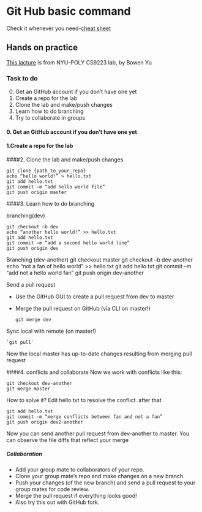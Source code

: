# Git Hub basic command
Check it whenever you need-[cheat sheet](https://github.com/PeixuanLi/bigdata_self/blob/master/note/pdf/github-git-cheat-sheet.pdf)

## Hands on practice 
[This lacture](https://github.com/PeixuanLi/bigdata_self/blob/master/note/pdf/Hands-on%20GitHub.pdf) is from NYU-POLY CS9223 lab, by Bowen Yu 

### Task to do
0. Get an GitHub account if you don’t have one yet
1. Create a repo for the lab
2. Clone the lab and make/push changes
3. Learn how to do branching
4. Try to collaborate in groups

#### 0. Get an GitHub account if you don’t have one yet
#### 1.Create a repo for the lab


####2. Clone the lab and make/push changes
```
git clone {path_to_your_repo}
echo “hello world!” > hello.txt
git add hello.txt
git commit –m “add hello world file”
git push origin master
```
####3. Learn how to do branching

branching(dev)
```
git checkout –b dev
echo “another hello world!” >> hello.txt
git add hello.txt
git commit –m “add a second hello world line”
git push origin dev
```

Branching (dev-another)
git checkout master
git checkout –b dev-another
echo “not a fan of hello world” >> hello.txt
git add hello.txt
git commit –m “add not a hello world fan”
git push origin dev-another

Send a pull request
- Use the GitHub GUI to create a pull request from dev to master
- Merge the pull request on GitHub (via CLI on master!)

    `git merge dev`

Sync local with remote (on master!)

    `git pull`
    
Now the local master has up-to-date changes resulting from merging pull request


####4. conflicts and collaborate
Now we work with conflicts like this:
```
git checkout dev-another
git merge master
```
How to solve it? Edit hello.txt to resolve the conflict.
after that
```
git add hello.txt
git commit –m “merge conflicts between fan and not a fan”
git push origin dev2-another
```
Now you can send another pull request from dev-another to master. You can observe the file diffs that reflect your merge

##### Collaboration
- Add your group mate to collaborators of your repo.
- Clone your group mate’s repo and make changes on a new branch.
- Push your changes (of the new branch) and send a pull request to your group mates for code review.
- Merge the pull request if everything looks good!
- Also try this out with GitHub fork.



